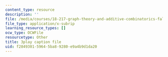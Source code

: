 ```yaml
---
content_type: resource
description: ''
file: /media/courses/18-217-graph-theory-and-additive-combinatorics-fall-2019/f284930159645ba89280e9a4b9d1da20_vcsxCFSLyP8.vtt
file_type: application/x-subrip
learning_resource_types: []
ocw_type: OCWFile
resourcetype: Other
title: 3play caption file
uid: f2849301-5964-5ba8-9280-e9a4b9d1da20
---
```

